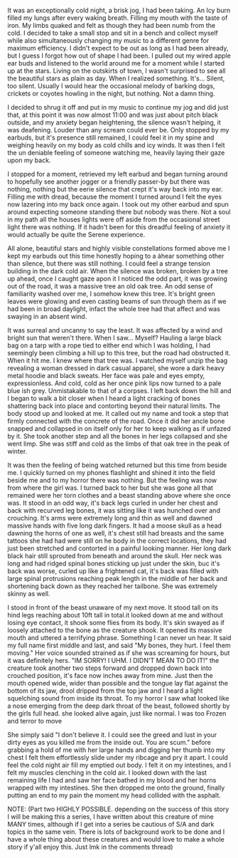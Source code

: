 It was an exceptionally cold night, a brisk jog, I had been taking. An Icy burn filled my lungs after every waking breath. Filling my mouth with the taste of iron.
My limbs quaked and felt as though they had been numb from the cold. 
I decided to take a small stop and sit in a bench and collect myself while also simultaneously changing my music to a different genre for maximum efficiency. I didn't expect to be out as long as I had been already, but I guess I forgot how out of shape I had been. I pulled out my wired apple ear buds and listened to the world around me for a moment while I started up at the stars. Living on the outskirts of town, I wasn't surprised to see all the beautiful stars as plain as day. When I realized something. It's... Silent, too silent. Usually I would hear the occasional melody of barking dogs, crickets or coyotes howling in the night, but nothing. Not a damn thing.

I decided to shrug it off and put in my music to continue my jog and did just that, at this point it was now almost 11:00 and was just about pitch black outside, and my anxiety began heightening, the silence wasn't helping, it was deafening. Louder than any scream could ever be. Only stopped by my earbuds, but it's presence still remained, I could feel it in my spine and weighing heavily on my body as cold chills and icy winds. It was then I felt the un deniable feeling of someone watching me, heavily laying their gaze upon my back.

I stopped for a moment, retrieved my left earbud and began turning around to hopefully see another jogger or a friendly passer-by but there was nothing, nothing but the eerie silence that crept it's way back into my ear. Filling me with dread, because the moment I turned around I felt the eyes now lazering into my back once again. I took out my other earbud and spun around expecting someone standing there but nobody was there. Not a soul in my path all the houses lights were off aside from the occasional street light there was nothing. If it hadn't been for this dreadful feeling of anxiety it would actually be quite the Serene experience.

All alone, beautiful stars and highly visible constellations formed above me I kept my earbuds out this time honestly hoping to a àhear something other than silence, but there was still nothing. I could feel a strange tension building in the dark cold air. When the silence was broken, broken by a tree up ahead, once I caught gaze apon it I noticed the odd part, it was growing out of the road, it was a massive tree an old oak tree. An odd sense of familiarity washed over me, I somehow knew this tree. It's bright green leaves were glowing and even casting beams of sun through them as if we had been in broad daylight, infact the whole tree had that affect and was swaying in an absent wind. 

It was surreal and uncanny to say the least. It was affected by a wind and bright sun that weren't there. When I saw... Myself? Hauling a large black bag on a tarp with a rope tied to either end which I was holding, I had seemingly been climbing a hill up to this tree, but the road had obstructed it. When it hit me. I knew where that tree was. I watched myself unzip the bag revealing a woman dressed in dark casual apparel, she wore a dark heavy metal hoodie and black sweats. Her face was pale and eyes empty, expressionless. And cold, cold as her once pink lips now turned to a pale blue ish grey. Unmistakable to that of a corpses. I left back down the hill and I began to walk a bit closer when I heard a light cracking of bones shattering back into place and contorting beyond their natural limits. The body stood up and looked at me. It called out my name and took a step that firmly connected with the concrete of the road. Once it did her ancle bone snapped and collapsed in on itself only for her to keep walking as if unfazed by it. She took another step and all the bones in her legs collapsed and she went limp. She was stiff and cold as the limbs of that oak tree in the peak of winter.

It was then the feeling of being watched returned but this time from beside me. I quickly turned on my phones flashlight and shined it into the field beside me and to my horror there was nothing. But the feeling was now from where the girl was.
I turned back to her but she was gone all that remained were her torn clothes and a beast standing above where she once was. It stood in an odd way, it's back legs curled in under her chest and back with recurved leg bones, it was sitting like it was hunched over and crouching. It's arms were extremely long and thin as well and dawned massive hands with five long dark fingers. It had a moose skull as a head dawning the horns of one as well, it's chest still had breasts and the same tattoos she had had were still on he body in the correct locations, they had just been stretched and contorted in a painful looking manner. Her long dark black hair still sprouted from beneath and around the skull. Her neck was long and had ridged spinal bones sticking up just under the skin, buc it's back was worse, curled up like a frightened cat, it's back was filled with large spinal protrusions reaching peak length in the middle of her back and shortening back down as they reached her tailbone. She was extremely skinny as well.

I stood in front of the beast unaware of my next move. It stood tall on its hind legs reaching about 10ft tall in total.it looked down at me and without losing eye contact, it shook some flies from its body. It's skin swayed as if loosely attached to the bone as the creature shook.
It opened its massive mouth and uttered a terrifying phrase. Something I can never un hear. It said my full name first middle and last, and said "My bones, they hurt. I feel them moving." Her voice sounded strained as if she was screaming for hours, but it was definitely hers. "IM SORRY! I UHM. I DIDN'T MEAN TO DO IT!"
the creature took another two steps forward and dropped down back into crouched position, it's face now inches away from mine. Just then the mouth opened wide, wider than possible and the tongue lay flat against the bottom of its jaw, drool dripped from the top jaw and I heard a light squelching sound from inside its throat. To my horror I saw what looked like a nose emerging from the deep dark throat of the beast, followed shortly by the girls full head. she looked alive again, just like normal. I was too Frozen and terror to move 

She simply said "I don't believe it. I could see the greed and lust in your dirty eyes as you killed me from the inside out. You are scum." before grabbing a hold of me with her large hands and digging her thumb into my chest I felt them effortlessly slide under my ribcage and pry it apart. I could feel the cold night air fill my emptied out body. I felt it on my intestines, and I felt my muscles clenching in the cold air. I looked down with the last remaining life I had and saw her face bathed in my blood and her horns wrapped with my intestines. She then dropped me onto the ground, finally putting an end to my pain the moment my head collided with the asphalt.  






NOTE:
(Part two HIGHLY POSSIBLE. depending on the success of this story I will be making this a series, I have written about this creature of mine MANY times, although if I get into a series be cautious of S/A and dark topics in the same vein. There is lots of background work to be done and I have a whole thing about these creatures and would love to make a whole story if y'all enjoy this. Just lmk in the comments thread) 


